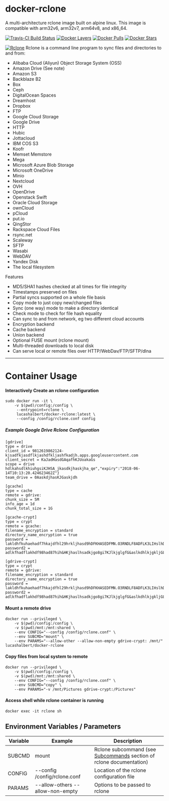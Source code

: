 [rclone-home]: https://rclone.org
[rclone-logo]: https://rclone.org/img/logo_on_dark__horizontal_color.svg
[travis]: https://travis-ci.org/lucashalbert/docker-rclone
[microbadger]: https://microbadger.com/images/lucashalbert/rclone
[dockerstore]: https://store.docker.com/community/images/lucashalbert/rclone
# docker-rclone
A multi-architecture rclone image built on alpine linux. This image is compatible with arm32v6, arm32v7, arm64v8, and x86_64.

[![Travis-CI Build Status](https://travis-ci.org/lucashalbert/docker-rclone.svg?branch=master)][travis]
[![Docker Layers](https://images.microbadger.com/badges/image/lucashalbert/rclone.svg)][microbadger]
[![Docker Pulls](https://img.shields.io/docker/pulls/lucashalbert/rclone.svg)][dockerstore]
[![Docker Stars](https://img.shields.io/docker/stars/lucashalbert/rclone.svg)][dockerstore]

[![Rclone][rclone-logo]][rclone-home]
Rclone is a command line program to sync files and directories to and from:

* Alibaba Cloud (Aliyun) Object Storage System (OSS)  
* Amazon Drive   (See note)
* Amazon S3  
* Backblaze B2  
* Box  
* Ceph  
* DigitalOcean Spaces  
* Dreamhost  
* Dropbox  
* FTP  
* Google Cloud Storage  
* Google Drive  
* HTTP  
* Hubic  
* Jottacloud  
* IBM COS S3  
* Koofr  
* Memset Memstore  
* Mega  
* Microsoft Azure Blob Storage  
* Microsoft OneDrive  
* Minio  
* Nextcloud  
* OVH  
* OpenDrive  
* Openstack Swift  
* Oracle Cloud Storage  
* ownCloud  
* pCloud  
* put.io  
* QingStor  
* Rackspace Cloud Files  
* rsync.net  
* Scaleway  
* SFTP  
* Wasabi  
* WebDAV  
* Yandex Disk  
* The local filesystem  

Features
* MD5/SHA1 hashes checked at all times for file integrity
* Timestamps preserved on files
* Partial syncs supported on a whole file basis
* Copy mode to just copy new/changed files
* Sync (one way) mode to make a directory identical
* Check mode to check for file hash equality
* Can sync to and from network, eg two different cloud accounts
* Encryption backend
* Cache backend
* Union backend
* Optional FUSE mount (rclone mount)
* Multi-threaded downloads to local disk
* Can serve local or remote files over HTTP/WebDav/FTP/SFTP/dlna
---
# Container Usage

#### Interactively Create an rclone configuration
```
sudo docker run -it \
    -v $(pwd)/config:/config \
     --entrypoint=rclone \
     lucashalbert/docker-rclone:latest \
     --config /config/rclone.conf config
```
##### Example Google Drive Rclone Configuration
```
[gdrive]
type = drive
client_id = 9812619862124-kjsadfkjasdflkjashdfkljashfkadjh.apps.googleusercontent.com
client_secret = KaJadHasdGAqafhKJUoakaGs
scope = drive
hdlkahsdlkhiuhgsiKJHSA_jkasdkjhaskjha_qe","expiry":"2018-06-14T10:13:20.424623462Z"}
team_drive = 0AaskdjhasKJGaskjdh

[gcache]
type = cache
remote = gdrive:
chunk_size = 5M
info_age = 1d
chunk_total_size = 1G

[gcache-crypt]
type = crypt
remote = gcache:
filename_encryption = standard
directory_name_encryption = true
password = lakldhfkuhaehadf7hkajdfhl29hrkljhasd9hDFKHASEDFMN.O3RNDLF8ADFLK3LIHslhD97HFADONLKLNkjHkljhlkjhfknadofadflkjqlkasd
password2 = adlkfhadflakhdf98had87hih&HKjhaslhsadkjgo8gi7KJlkjglgfG&aslkdhlkjgkljGLKJGSADkjhlkhasdlkhasd

[gdrive-crypt]
type = crypt
remote = gdrive:
filename_encryption = standard
directory_name_encryption = true
password = lakldhfkuhaehadf7hkajdfhl29hrkljhasd9hDFKHASEDFMN.O3RNDLF8ADFLK3LIHslhD97HFADONLKLNkjHkljhlkjhfknadofadflkjqlkasd
password2 = adlkfhadflakhdf98had87hih&HKjhaslhsadkjgo8gi7KJlkjglgfG&aslkdhlkjgkljGLKJGSADkjhlkhasdlkhasd
```

#### Mount a remote drive 
```
docker run --privileged \
    -v $(pwd)/config:/config \
    -v $(pwd)/mnt:/mnt:shared \
    --env CONFIG="--config /config/rclone.conf" \
    --env SUBCMD="mount" \
    --env PARAMS="--allow-other --allow-non-empty gdrive-crypt: /mnt/" lucashalbert/docker-rclone
```

#### Copy files from local system to remote
```
docker run --privileged \
    -v $(pwd)/config:/config \
    -v $(pwd)/mnt:/mnt:shared \
    --env CONFIG="--config /config/rclone.conf" \
    --env SUBCMD="copy" \
    --env PARAMS="-v /mnt/Pictures gdrive-crypt:/Pictures"
```

#### Access shell while rclone container is running
```
docker exec -it rclone sh
```

## Environment Variables / Parameters
|Variable|Example|Description|
|---|---|---|
|SUBCMD|mount|Rclone subcommand (see [Subcommands](https://rclone.org/docs/#subcommands) section of rclone documentation)|
|CONFIG|--config /config/rclone.conf|Location of the rclone configuration file|
|PARAMS|--allow-others --allow-non-empty |Options to be passed to rclone|
